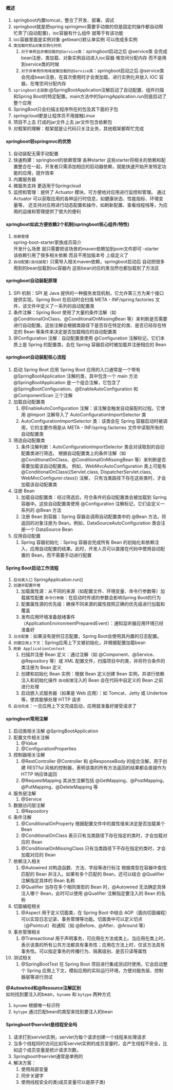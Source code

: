 #### 概述
1. springboot内置tomcat，整合了开发、部署、调试
2. springboot就是把spring springmvc需要手动做的但是固定的操作都自动帮忙弄了(自动配置)，ioc容器有什么组件 就等于有该功能
3. ioc容器里面是实例对象 getbean()默认单实例 可以改成多实例
4. `类加载时机&对象实例化时机`
    1. `对于单例且非懒加载的@Service类`：springboot启动之后 @service类 会完成bean注册、类加载、对象实例自动进入ioc容器 堆空间分配内存 而不是用到service类的时候
    2. `对于非单例作用域或懒加载的@Service类`：springboot启动之后 @service类 会完成bean注册，在首次使用时才会类加载、进行实例化并放入 IOC 容器，在堆空间分配内存
5. `springboot主函数`:@SpringBootApplication注解启动了自动配置、组件扫描和Spring Boot的特定配置。main方法中的SpringApplication.run则是启动了整个应用
6. SpringBoot只会扫描主程序所在的包及其下面的子包
7. springcloud更是让程序员不用接触Linux
8. 项目不上去 打成的jar文件上去 jar文件包含依赖包
9. 对框架的理解：框架就是让代码只关注业务，其他框架都帮忙完成


#### springboot较springmvc的优势
1. 自动装配无需手动配置
2. 快速构建：springboot的依赖管理 各种starter
   这些starter将相关的依赖和配置整合在一起，开发者只需添加相应的启动器依赖，就能快速开始开发特定功能的应用，提升效率
3. 内置服务器
4. 微服务支持 更适用于Springcloud
5. 监控和管理：提供了 Actuator 模块，可方便地对应用进行监控和管理。
   通过 Actuator 可以获取应用的各种运行时信息，如健康状态、性能指标、环境变量等，
   还支持对应用进行动态配置和操作，如刷新配置、查看线程栈等，为应用的运维和管理提供了很大的便利


#### springboot如此方便依赖2个机制(springboot核心组件/特性)
1. `依赖管理`  
   spring-boot-starter家族成员简介  
   开发什么场景 就只需要把该场景的maven依赖加到pom文件即可 -starter  
   该依赖引用了很多相关依赖 而且不用加版本号 上级定义了
2. `自动配置(自动装配)`
   只需导入相关maven依赖，springboot启动后 自动把很多用到的bean加载到ioc容器内 这些bean对应的类当然也都加载到了方法区


#### springboot自动装配原理
1. SPI 机制：SPI 是 Java 提供的一种服务发现机制，它允许第三方为某个接口提供实现。Spring Boot 在启动时会扫描 META - INF/spring.factories 文件，该文件中定义了一系列的自动配置类
2. 条件注解：Spring Boot 使用了大量的条件注解（如 @ConditionalOnClass、@ConditionalOnMissingBean 等）来判断是否需要进行自动配置。这些注解会根据类路径下是否存在特定的类、是否已经存在特定的 Bean 等条件来决定是否加载相应的自动配置类
3. @Configuration 注解：自动配置类使用 @Configuration 注解标记，它们本质上是 Spring 的配置类，会在 Spring 容器启动时被加载并注册相应的 Bean


#### springboot自动装配核心流程
1. 启动 Spring Boot 应用
   Spring Boot 应用的入口通常是一个带有 @SpringBootApplication 注解的类，其中包含一个 main 方法
   @SpringBootApplication 是一个组合注解，它包含了 @SpringBootConfiguration、@EnableAutoConfiguration 和 @ComponentScan 三个注解
2. 加载自动配置类
    1. @EnableAutoConfiguration 注解：该注解会触发自动装配的过程。它使用 @Import 注解导入了 AutoConfigurationImportSelector 类
    2. AutoConfigurationImportSelector 类：该类会在 Spring 容器启动时被调用，它的主要作用是从 META - INF/spring.factories 文件中读取所有的自动配置类
3. 筛选自动配置类
    1. 条件注解判断：AutoConfigurationImportSelector 类会对读取到的自动配置类进行筛选，
       根据自动配置类上的条件注解（如 @ConditionalOnClass、@ConditionalOnMissingBean 等）来判断是否需要加载该自动配置类。
       例如，WebMvcAutoConfiguration 类上可能有 @ConditionalOnClass({Servlet.class, DispatcherServlet.class, WebMvcConfigurer.class}) 注解，
       只有当类路径下存在这些类时，才会加载该自动配置类
4. 注册 Bean
    1. 加载自动配置类：经过筛选后，符合条件的自动配置类会被加载到 Spring 容器中。这些自动配置类使用 @Configuration 注解标记，它们会定义一系列的 @Bean 方法
    2. 注册 Bean 到容器：Spring 容器会调用自动配置类中的 @Bean 方法，将返回的对象注册为 Bean。例如，DataSourceAutoConfiguration 类会注册一个 DataSource Bean
5. 应用自动配置
    1. Spring 容器初始化：Spring 容器会完成所有 Bean 的初始化和依赖注入，应用自动配置的结果。此时，开发人员可以直接在代码中使用自动配置的 Bean，而不需要手动进行配置


#### Spring Boot启动工作流程
1. `启动类入口` SpringApplication.run()
2. `创建并配置环境`
    1. 加载属性源：从不同的来源（如配置文件、环境变量、命令行参数等）加载属性配置
       `命令行参数`：在启动时传递的参数会影响Spring Boot的行为
    2. 配置属性源的优先级：确保不同来源的属性按照正确的优先级进行加载和覆盖
    3. 发布应用环境准备就绪事件（ApplicationEnvironmentPreparedEvent）：通知监听器应用环境已经准备好
3. `日志配置`：如果没有提供日志配置，Spring Boot会使用其内置的日志配置。
4. `创建应用上下文`：Spring应用上下文被初始化，并根据配置加载bean
5. `刷新 ApplicationContext`
    1. 扫描并注册 Bean 定义：通过注解（如 @Component、@Service、@Repository 等）或 XML 配置文件，扫描项目中的类，并将符合条件的类注册为 Bean 定义
    2. 创建和初始化 Bean 实例：根据 Bean 定义创建 Bean 实例，并进行依赖注入和初始化操作
       `自动配置`注入的 Bean 会在代码中自定义的 Bean 之前进行处理
    3. 启动嵌入式服务器（如果是 Web 应用）：如 Tomcat、Jetty 或 Undertow 等，使其能够处理 HTTP 请求
6. `启动完成`：一旦应用上下文完成启动，应用就准备好接受请求了


#### springboot常用注解
1. 启动类相关注解 @SpringBootApplication
2. 配置文件相关注解
    1. @Value
    2. @ConfigurationProperties
3. 控制器相关注解
    1. @RestController @Controller 和 @ResponseBody 的组合注解，用于创建 RESTful 风格的控制器，表明该类的所有方法返回的结果都会直接作为 HTTP 响应体返回
    2. @RequestMapping 其派生注解包括 @GetMapping、@PostMapping、@PutMapping、@DeleteMapping 等
4. 服务层注解
    1. @Service
5. 数据访问层注解
    1. @Repository
6. 条件注解
    1. @ConditionalOnProperty 根据配置文件中的属性值来决定是否加载某个 Bean
    2. @ConditionalOnClass 表示只有当类路径下存在指定的类时，才会加载对应的 Bean
    3. @ConditionalOnMissingClass 只有当类路径下不存在指定的类时，才会加载对应的 Bean
7. 依赖注入相关
    1. @Autowired 对构造函数、方法、字段等进行标注
       根据类型在容器中查找匹配的 Bean 并注入。如果有多个匹配的 Bean，还可以结合 @Qualifier 注解指定具体的 Bean 名称
    2. @Qualifier 当存在多个相同类型的 Bean 时，@Autowired 无法确定具体注入哪个 Bean，此时可以使用 @Qualifier 注解指定要注入的 Bean 的名称
8. 切面编程相关
    1. @Aspect 用于定义切面类，在 Spring Boot 中结合 AOP（面向切面编程）可以实现日志记录、事务管理等功能。切面类中可以定义切点（@Pointcut）和通知（如 @Before、@After、@Around 等）
9. 事务管理相关
    1. @Transactional 用于声明事务，可应用在方法或类上。当应用在类上时，表示该类的所有公共方法都具有事务性；应用在方法上时，仅该方法具有事务性。可以指定事务的传播行为、隔离级别、是否只读等属性
10. 测试相关
    1. @SpringBootTest 在 Spring Boot 项目进行集成测试时使用，它会启动整个 Spring 应用上下文，模拟应用的实际运行环境，方便对服务层、控制器层等进行测试

**@Autowired和@Resource注解区别**  
如何找到要注入的bean，`byname` 和 `bytype` 两种方式
1. `byname` 根据唯一标识符
2. `bytype` 通过匹配bean的类型来找到要注入的bean


#### Springboot中servlet是线程安全吗
1. 请求打到servlet实例，servlet为每个请求创建一个线程来处理请求
2. 当多个线程同时访问比如写servlet实例的成员变量时，会产生线程不安全，比如这个成员变量是统计请求次数。
3. Springboot中servlet通常是单例的
4. 解决方案：
    1. 使用局部变量
    2. 同步关键字
    3. 使用线程安全的类(成员变量可以是原子类)